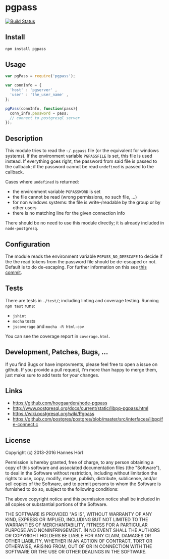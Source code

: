 # pgpass

[![Build Status](https://travis-ci.org/hoegaarden/pgpass.png?branch=master)](https://travis-ci.org/hoegaarden/pgpass)

## Install

```sh
npm install pgpass
```

## Usage
```js
var pgPass = require('pgpass');

var connInfo = {
  'host' : 'pgserver' ,
  'user' : 'the_user_name' ,
};

pgPass(connInfo, function(pass){
  conn_info.password = pass;
  // connect to postgresql server
});
```

## Description

This module tries to read the `~/.pgpass` file (or the equivalent for windows systems). If the environment variable `PGPASSFILE` is set, this file is used instead. If everything goes right, the password from said file is passed to the callback; if the password cannot be read `undefined` is passed to the callback.

Cases where `undefined` is returned:

- the environment variable `PGPASSWORD` is set
- the file cannot be read (wrong permissions, no such file, ...)
- for non windows systems: the file is write-/readable by the group or by other users
- there is no matching line for the given connection info

There should be no need to use this module directly; it is already included in `node-postgresq`.

## Configuration

The module reads the environment variable `PGPASS_NO_DEESCAPE` to decide if the the read tokens from the password file should be de-escaped or not. Default is to do de-escaping. For further information on this see [this commit](https://github.com/postgres/postgres/commit/8d15e3ec4fcb735875a8a70a09ec0c62153c3329).


## Tests

There are tests in `./test/`; including linting and coverage testing. Running `npm test` runs:

- `jshint`
- `mocha` tests
- `jscoverage` and `mocha -R html-cov`

You can see the coverage report in `coverage.html`.


## Development, Patches, Bugs, ...

If you find Bugs or have improvments, please feel free to open a issue on github. If you provide a pull request, I'm more than happy to merge them, just make sure to add tests for your changes.

## Links

- https://github.com/hoegaarden/node-pgpass
- http://www.postgresql.org/docs/current/static/libpq-pgpass.html
- https://wiki.postgresql.org/wiki/Pgpass
- https://github.com/postgres/postgres/blob/master/src/interfaces/libpq/fe-connect.c

## License

Copyright (c) 2013-2016 Hannes Hörl

Permission is hereby granted, free of charge, to any person obtaining a copy of this software and associated documentation files (the "Software"), to deal in the Software without restriction, including without limitation the rights to use, copy, modify, merge, publish, distribute, sublicense, and/or sell copies of the Software, and to permit persons to whom the Software is furnished to do so, subject to the following conditions:

The above copyright notice and this permission notice shall be included in all copies or substantial portions of the Software.

THE SOFTWARE IS PROVIDED "AS IS", WITHOUT WARRANTY OF ANY KIND, EXPRESS OR IMPLIED, INCLUDING BUT NOT LIMITED TO THE WARRANTIES OF MERCHANTABILITY, FITNESS FOR A PARTICULAR PURPOSE AND NONINFRINGEMENT. IN NO EVENT SHALL THE AUTHORS OR COPYRIGHT HOLDERS BE LIABLE FOR ANY CLAIM, DAMAGES OR OTHER LIABILITY, WHETHER IN AN ACTION OF CONTRACT, TORT OR OTHERWISE, ARISING FROM, OUT OF OR IN CONNECTION WITH THE SOFTWARE OR THE USE OR OTHER DEALINGS IN THE SOFTWARE.